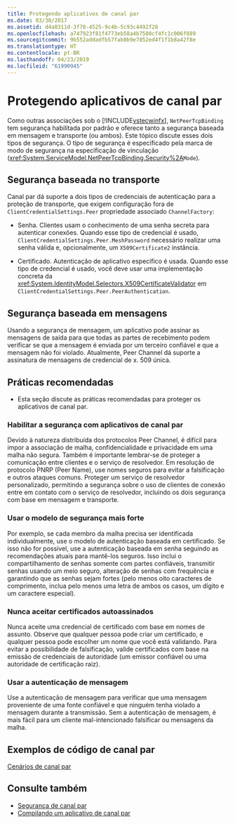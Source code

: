 ```yaml
---
title: Protegendo aplicativos de canal par
ms.date: 03/30/2017
ms.assetid: d4a0311d-3f78-4525-9c4b-5c93c4492f28
ms.openlocfilehash: a747923f81f4773eb58a4b7500cf4fc1c006f889
ms.sourcegitcommit: 9b552addadfb57fab0b9e7852ed4f1f1b8a42f8e
ms.translationtype: HT
ms.contentlocale: pt-BR
ms.lasthandoff: 04/23/2019
ms.locfileid: "61990945"
---
```

# <a name="securing-peer-channel-applications"></a>Protegendo aplicativos de canal par
Como outras associações sob o [!INCLUDE[vstecwinfx](../../../../includes/vstecwinfx-md.md)], `NetPeerTcpBinding` tem segurança habilitada por padrão e oferece tanto a segurança baseada em mensagem e transporte (ou ambos). Este tópico discute esses dois tipos de segurança. O tipo de segurança é especificado pela marca de modo de segurança na especificação de vinculação (<xref:System.ServiceModel.NetPeerTcpBinding.Security%2A>`Mode`).  
  
## <a name="transport-based-security"></a>Segurança baseada no transporte  
 Canal par dá suporte a dois tipos de credenciais de autenticação para a proteção de transporte, que exigem configuração fora de `ClientCredentialSettings.Peer` propriedade associado `ChannelFactory`:  
  
- Senha. Clientes usam o conhecimento de uma senha secreta para autenticar conexões. Quando esse tipo de credencial é usado, `ClientCredentialSettings.Peer.MeshPassword` necessário realizar uma senha válida e, opcionalmente, um `X509Certificate2` instância.  
  
- Certificado. Autenticação de aplicativo específico é usada. Quando esse tipo de credencial é usado, você deve usar uma implementação concreta da <xref:System.IdentityModel.Selectors.X509CertificateValidator> em `ClientCredentialSettings.Peer.PeerAuthentication`.  
  
## <a name="message-based-security"></a>Segurança baseada em mensagens  
 Usando a segurança de mensagem, um aplicativo pode assinar as mensagens de saída para que todas as partes de recebimento podem verificar se que a mensagem é enviada por um terceiro confiável e que a mensagem não foi violado. Atualmente, Peer Channel dá suporte a assinatura de mensagens de credencial de x. 509 única.  
  
## <a name="best-practices"></a>Práticas recomendadas  
  
- Esta seção discute as práticas recomendadas para proteger os aplicativos de canal par.  
  
### <a name="enable-security-with-peer-channel-applications"></a>Habilitar a segurança com aplicativos de canal par  
 Devido à natureza distribuída dos protocolos Peer Channel, é difícil para impor a associação de malha, confidencialidade e privacidade em uma malha não segura. Também é importante lembrar-se de proteger a comunicação entre clientes e o serviço de resolvedor. Em resolução de protocolo PNRP (Peer Name), use nomes seguros para evitar a falsificação e outros ataques comuns. Proteger um serviço de resolvedor personalizado, permitindo a segurança sobre o uso de clientes de conexão entre em contato com o serviço de resolvedor, incluindo os dois segurança com base em mensagem e transporte.  
  
### <a name="use-the-strongest-possible-security-model"></a>Usar o modelo de segurança mais forte  
 Por exemplo, se cada membro da malha precisa ser identificada individualmente, use o modelo de autenticação baseada em certificado. Se isso não for possível, use a autenticação baseada em senha seguindo as recomendações atuais para mantê-los seguros. Isso inclui o compartilhamento de senhas somente com partes confiáveis, transmitir senhas usando um meio seguro, alteração de senhas com frequência e garantindo que as senhas sejam fortes (pelo menos oito caracteres de comprimento, inclua pelo menos uma letra de ambos os casos, um dígito e um caractere especial).  
  
### <a name="never-accept-self-signed-certificates"></a>Nunca aceitar certificados autoassinados  
 Nunca aceite uma credencial de certificado com base em nomes de assunto. Observe que qualquer pessoa pode criar um certificado, e qualquer pessoa pode escolher um nome que você está validando. Para evitar a possibilidade de falsificação, valide certificados com base na emissão de credenciais de autoridade (um emissor confiável ou uma autoridade de certificação raiz).  
  
### <a name="use-message-authentication"></a>Usar a autenticação de mensagem  
 Use a autenticação de mensagem para verificar que uma mensagem proveniente de uma fonte confiável e que ninguém tenha violado a mensagem durante a transmissão. Sem a autenticação de mensagem, é mais fácil para um cliente mal-intencionado falsificar ou mensagens da malha.  
  
## <a name="peer-channel-code-examples"></a>Exemplos de código de canal par  
 [Cenários de canal par](../../../../docs/framework/wcf/feature-details/peer-channel-scenarios.md)  
  
## <a name="see-also"></a>Consulte também

- [Segurança de canal par](../../../../docs/framework/wcf/feature-details/peer-channel-security.md)
- [Compilando um aplicativo de canal par](../../../../docs/framework/wcf/feature-details/building-a-peer-channel-application.md)
